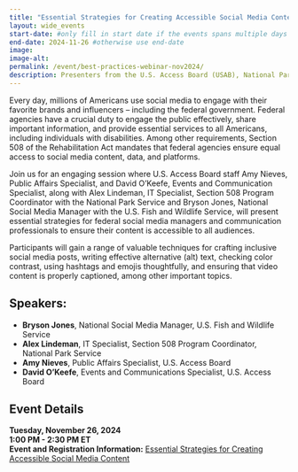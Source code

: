 ```yaml
---
title: "Essential Strategies for Creating Accessible Social Media Content | Webinar"
layout: wide_events
start-date: #only fill in start date if the events spans multiple days
end-date: 2024-11-26 #otherwise use end-date
image:
image-alt: 
permalink: /event/best-practices-webinar-nov2024/
description: Presenters from the U.S. Access Board (USAB), National Park Service (NPS) and U.S. Fish and Wildlife (FWS) will present essential strategies for federal social media managers and communication professionals to ensure their content is accessible to all audiences.
---
```

Every day, millions of Americans use social media to engage with their favorite brands and influencers – including the federal government. Federal agencies have a crucial duty to engage the public effectively, share important information, and provide essential services to all Americans, including individuals with disabilities. Among other requirements, Section 508 of the Rehabilitation Act mandates that federal agencies ensure equal access to social media content, data, and platforms.

Join us for an engaging session where U.S. Access Board staff Amy Nieves, Public Affairs Specialist, and David O’Keefe, Events and Communication Specialist, along with Alex Lindeman, IT Specialist, Section 508 Program Coordinator with the National Park Service and Bryson Jones, National Social Media Manager with the U.S. Fish and Wildlife Service, will present essential strategies for federal social media managers and communication professionals to ensure their content is accessible to all audiences.

Participants will gain a range of valuable techniques for crafting inclusive social media posts, writing effective alternative (alt) text, checking color contrast, using hashtags and emojis thoughtfully, and ensuring that video content is properly captioned, among other important topics.

## Speakers:
* **Bryson Jones**, National Social Media Manager, U.S. Fish and Wildlife Service
* **Alex Lindeman**, IT Specialist, Section 508 Program Coordinator, National Park Service
* **Amy Nieves**, Public Affairs Specialist, U.S. Access Board
* **David O’Keefe**, Events and Communications Specialist, U.S. Access Board

## Event Details
**Tuesday, November 26, 2024**  
**1:00 PM - 2:30 PM ET**  
**Event and Registration Information:** <a href="https://www.accessibilityonline.org/ADA-Audio/session?id=111139" target="_blank">Essential Strategies for Creating Accessible Social Media Content</a>